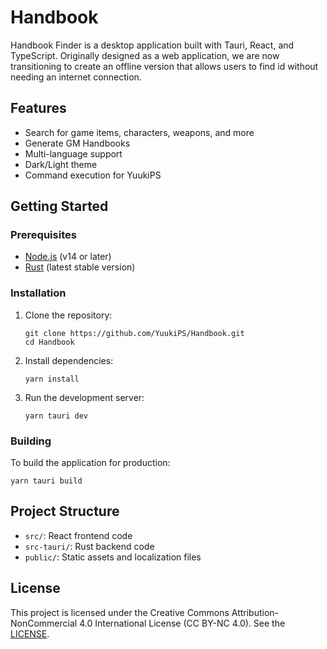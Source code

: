 # Handbook

Handbook Finder is a desktop application built with Tauri, React, and TypeScript. Originally designed as a web
application, we are now transitioning to create an offline version that allows users to find id without needing
an internet connection.

## Features

- Search for game items, characters, weapons, and more
- Generate GM Handbooks
- Multi-language support
- Dark/Light theme
- Command execution for YuukiPS

## Getting Started

### Prerequisites

- [Node.js](https://nodejs.org/) (v14 or later)
- [Rust](https://www.rust-lang.org/) (latest stable version)

### Installation

1. Clone the repository:
   ```
   git clone https://github.com/YuukiPS/Handbook.git
   cd Handbook
   ```

2. Install dependencies:
   ```
   yarn install
   ```

3. Run the development server:
   ```
   yarn tauri dev
   ```

### Building

To build the application for production:

```
yarn tauri build
```

## Project Structure

- `src/`: React frontend code
- `src-tauri/`: Rust backend code
- `public/`: Static assets and localization files

## License

This project is licensed under the Creative Commons Attribution-NonCommercial 4.0 International License (CC BY-NC 4.0).
See the [LICENSE](LICENSE).